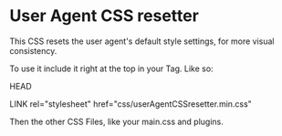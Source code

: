 # User Agent CSS resetter
This CSS resets the user agent's default style settings, for more visual consistency.

To use it include it right at the top in your <head> Tag. Like so:

HEAD

LINK rel="stylesheet" href="css/userAgentCSSresetter.min.css" 
  
Then the other CSS Files, like your main.css and plugins.

